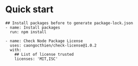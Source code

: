 # Quick start

    ## Install packages before to generate package-lock.json
    - name: Install packages
	  run: npm install
	  
    - name: Check Node Package License
      uses: caongocthien/check-license@1.0.2
      with:
	    ## List of license trusted
        licenses: 'MIT,ISC'
            



